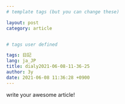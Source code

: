 ```yaml
---
# template tags (but you can change these)

layout: post
category: article


# tags user defined

tags: 日記
lang: ja_JP
title: dialy2021-06-08-11-36-25
author: 3y
date: 2021-06-08 11:36:28 +0900
---
```


write your awesome article!
